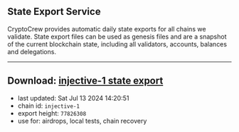 ## State Export Service
CryptoCrew provides automatic daily state exports for all chains we validate. State export files can be used as genesis files and are a snapshot of the current blockchain state, including all validators, accounts, balances and delegations.

---
**Download: [injective-1 state export](https://dl-eu2.ccvalidators.com/SERVICE/injective/injective-1_export_77826308.json)**
---

- last updated: Sat Jul 13 2024 14:20:51
- chain id: `injective-1`
- export height: `77826308`
- use for: airdrops, local tests, chain recovery
